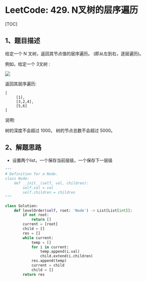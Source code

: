 # LeetCode: 429. N叉树的层序遍历

[TOC]

## 1、题目描述

给定一个 N 叉树，返回其节点值的层序遍历。 (即从左到右，逐层遍历)。

例如，给定一个 3叉树 :

 ![](http://px3chmx10.bkt.clouddn.com/notebook/2019-09-19-050721.png)

返回其层序遍历:

```
[
     [1],
     [3,2,4],
     [5,6]
]
```




说明:

树的深度不会超过 1000。
树的节点总数不会超过 5000。



## 2、解题思路

- 设置两个list，一个保存当前层级，一个保存下一层级



```python
"""
# Definition for a Node.
class Node:
    def __init__(self, val, children):
        self.val = val
        self.children = children
"""

class Solution:
    def levelOrder(self, root: 'Node') -> List[List[int]]:
        if not root:
            return []
        current = [root]
        child = []
        res = []
        while current:
            temp = []
            for i in current:
                temp.append(i.val)
                child.extend(i.children)
            res.append(temp)
            current = child
            child = []
        return res
        
```








